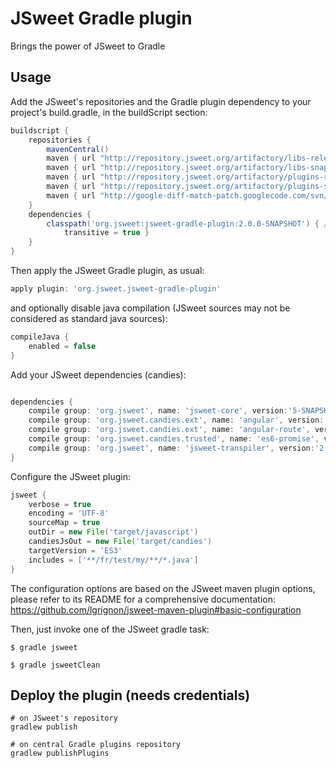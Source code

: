 # JSweet Gradle plugin

Brings the power of JSweet to Gradle

## Usage
Add the JSweet's repositories and the Gradle plugin dependency to your project's build.gradle, in the buildScript section:
```groovy
buildscript {
	repositories {
		mavenCentral()
		maven { url "http://repository.jsweet.org/artifactory/libs-release-local" }
		maven { url "http://repository.jsweet.org/artifactory/libs-snapshot-local" }
		maven { url "http://repository.jsweet.org/artifactory/plugins-release-local" }
		maven { url "http://repository.jsweet.org/artifactory/plugins-snapshot-local" }
		maven { url "http://google-diff-match-patch.googlecode.com/svn/trunk/maven" }
	}
	dependencies {
		classpath('org.jsweet:jsweet-gradle-plugin:2.0.0-SNAPSHOT') { //
			transitive = true }
	}
}
```

Then apply the JSweet Gradle plugin, as usual:
```groovy
apply plugin: 'org.jsweet.jsweet-gradle-plugin'
```

and optionally  disable java compilation (JSweet sources may not be considered as standard java sources):
```groovy
compileJava {
	enabled = false
}
```

Add your JSweet dependencies (candies):
```groovy

dependencies {
    compile group: 'org.jsweet', name: 'jsweet-core', version:'5-SNAPSHOT'
    compile group: 'org.jsweet.candies.ext', name: 'angular', version:'1.4.0-SNAPSHOT'
    compile group: 'org.jsweet.candies.ext', name: 'angular-route', version:'1.2.0-SNAPSHOT'
    compile group: 'org.jsweet.candies.trusted', name: 'es6-promise', version:'0.0.0-SNAPSHOT'
    compile group: 'org.jsweet', name: 'jsweet-transpiler', version:'2.0.0-SNAPSHOT'
}
```

Configure the JSweet plugin:
```groovy
jsweet {
	verbose = true
	encoding = 'UTF-8'
	sourceMap = true
	outDir = new File('target/javascript')
	candiesJsOut = new File('target/candies')
	targetVersion = 'ES3'
	includes = ['**/fr/test/my/**/*.java']
}

```

The configuration options are based on the JSweet maven plugin options, please refer to its README for a comprehensive documentation:
https://github.com/lgrignon/jsweet-maven-plugin#basic-configuration


Then, just invoke one of the JSweet gradle task:

```
$ gradle jsweet
```

```
$ gradle jsweetClean
```

## Deploy the plugin (needs credentials)
```
# on JSweet's repository
gradlew publish

# on central Gradle plugins repository
gradlew publishPlugins
```
